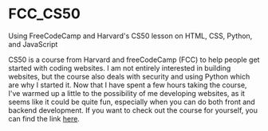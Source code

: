 # FCC_CS50
Using FreeCodeCamp and Harvard's CS50 lesson on HTML, CSS, Python, and JavaScript

CS50 is a course from Harvard and freeCodeCamp (FCC) to help people get started with coding websites. I am not entirely interested in building websites, but the
course also deals with security and using Python which are why I started it. Now that I have spent a few hours taking the course, I've warmed up a little to the
possibility of me developing websites, as it seems like it could be quite fun, especially when you can do both front and backend development. If you want to
check out the course for yourself, you can find the link [here](https://www.freecodecamp.org/news/learn-web-development-from-harvard-university-cs50/).
